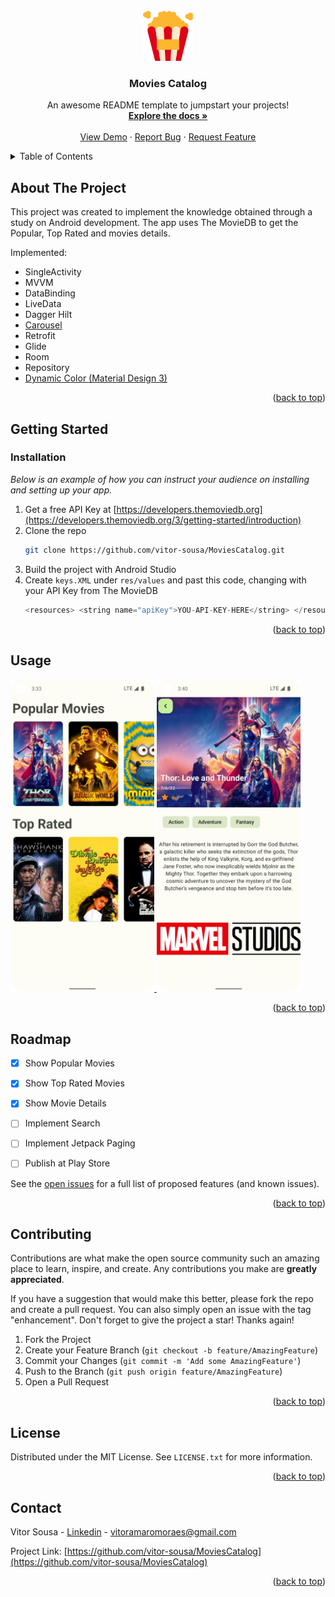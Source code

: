 <div id="top"></div>


<!-- PROJECT LOGO -->
<br />
<div align="center">
  <a href="https://github.com/vitor-sousa/MoviesCatalog">
    <img src="images/popcorn.png" alt="Logo" width="80" height="80">
  </a>

  <h3 align="center">Movies Catalog</h3>

  <p align="center">
    An awesome README template to jumpstart your projects!
    <br />
    <a href="https://github.com/othneildrew/Best-README-Template"><strong>Explore the docs »</strong></a>
    <br />
    <br />
    <a href="https://github.com/othneildrew/Best-README-Template">View Demo</a>
    ·
    <a href="https://github.com/othneildrew/Best-README-Template/issues">Report Bug</a>
    ·
    <a href="https://github.com/othneildrew/Best-README-Template/issues">Request Feature</a>
  </p>
</div>



<!-- TABLE OF CONTENTS -->
<details>
  <summary>Table of Contents</summary>
  <ol>
    <li>
      <a href="#about-the-project">About The Project</a>
    </li>
    <li>
      <a href="#getting-started">Getting Started</a>
      <ul>
        <li><a href="#installation">Installation</a></li>
      </ul>
    </li>
    <li><a href="#usage">Usage</a></li>
    <li><a href="#roadmap">Roadmap</a></li>
    <li><a href="#contributing">Contributing</a></li>
    <li><a href="#license">License</a></li>
    <li><a href="#contact">Contact</a></li>
  </ol>
</details>



<!-- ABOUT THE PROJECT -->
## About The Project

This project was created to implement the knowledge obtained through a study on Android development. The app uses The MovieDB to get the Popular, Top Rated and movies details.


Implemented:
* SingleActivity
* MVVM
* DataBinding
* LiveData
* Dagger Hilt
* <a href="https://github.com/ImaginativeShohag/Why-Not-Image-Carousel">Carousel</a>
* Retrofit
* Glide
* Room
* Repository
* <a href="https://m3.material.io/styles/color/dynamic-color/overview">Dynamic Color (Material Design 3)</a>

<p align="right">(<a href="#top">back to top</a>)</p>



<!-- GETTING STARTED -->
## Getting Started

### Installation

_Below is an example of how you can instruct your audience on installing and setting up your app._

1. Get a free API Key at [https://developers.themoviedb.org](https://developers.themoviedb.org/3/getting-started/introduction)
2. Clone the repo
   ```sh
   git clone https://github.com/vitor-sousa/MoviesCatalog.git
   ```
3. Build the project with Android Studio
4. Create `keys.XML` under `res/values` and past this code, changing with your API Key from The MovieDB
   ```js
   <resources> <string name="apiKey">YOU-API-KEY-HERE</string> </resources>
   ```

<p align="right">(<a href="#top">back to top</a>)</p>



<!-- USAGE EXAMPLES -->
## Usage

<a href="/images/screenshot_home.png">
    <img src="/images/screenshot_home.png" alt="Screenshot" width="230" height="500">
</a>

<a href="/images/screenshot_movie.png">
    <img src="/images/screenshot_movie.png" alt="Screenshot" width="230" height="500">
</a>


<p align="right">(<a href="#top">back to top</a>)</p>



<!-- ROADMAP -->
## Roadmap

- [x] Show Popular Movies
- [x] Show Top Rated Movies
- [x] Show Movie Details
- [ ] Implement Search
- [ ] Implement Jetpack Paging
- [ ] Publish at Play Store


See the [open issues](https://github.com/othneildrew/Best-README-Template/issues) for a full list of proposed features (and known issues).

<p align="right">(<a href="#top">back to top</a>)</p>



<!-- CONTRIBUTING -->
## Contributing

Contributions are what make the open source community such an amazing place to learn, inspire, and create. Any contributions you make are **greatly appreciated**.

If you have a suggestion that would make this better, please fork the repo and create a pull request. You can also simply open an issue with the tag "enhancement".
Don't forget to give the project a star! Thanks again!

1. Fork the Project
2. Create your Feature Branch (`git checkout -b feature/AmazingFeature`)
3. Commit your Changes (`git commit -m 'Add some AmazingFeature'`)
4. Push to the Branch (`git push origin feature/AmazingFeature`)
5. Open a Pull Request

<p align="right">(<a href="#top">back to top</a>)</p>



<!-- LICENSE -->
## License

Distributed under the MIT License. See `LICENSE.txt` for more information.

<p align="right">(<a href="#top">back to top</a>)</p>



<!-- CONTACT -->
## Contact

Vitor Sousa - [Linkedin](https://www.linkedin.com/in/vitor-sousa-7a2b45a8/) - vitoramaromoraes@gmail.com

Project Link: [https://github.com/vitor-sousa/MoviesCatalog](https://github.com/vitor-sousa/MoviesCatalog)

<p align="right">(<a href="#top">back to top</a>)</p>
